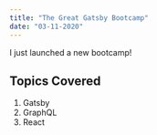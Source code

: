 ```yaml
---
title: "The Great Gatsby Bootcamp"
date: "03-11-2020"
---
```


I just launched a new bootcamp!

## Topics Covered

1. Gatsby
2. GraphQL
3. React
